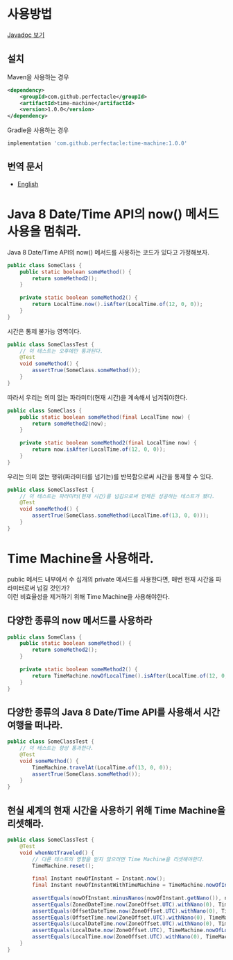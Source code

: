 # 사용방법
[Javadoc 보기](https://perfectacle.github.io/time-machine/docs/javadoc/)

## 설치
Maven을 사용하는 경우
```xml
<dependency>
	<groupId>com.github.perfectacle</groupId>
	<artifactId>time-machine</artifactId>
	<version>1.0.0</version>
</dependency>
```

Gradle을 사용하는 경우
```groovy
implementation 'com.github.perfectacle:time-machine:1.0.0'
```

## 번역 문서
* [English](https://perfectacle.github.io/time-machine/)

# Java 8 Date/Time API의 now() 메서드 사용을 멈춰라.
Java 8 Date/Time API의 now() 메서드를 사용하는 코드가 있다고 가정해보자.

```java
public class SomeClass {
    public static boolean someMethod() {
        return someMethod2();
    }
    
    private static boolean someMethod2() {
        return LocalTime.now().isAfter(LocalTime.of(12, 0, 0));
    }
}
```

시간은 통제 불가능 영역이다.

```java
public class SomeClassTest {
    // 이 테스트는 오후에만 통과된다.
    @Test
    void someMethod() {
        assertTrue(SomeClass.someMethod());
    }
}
```

따라서 우리는 의미 없는 파라미터(현재 시간)을 계속해서 넘겨줘야한다.

```java
public class SomeClass {
    public static boolean someMethod(final LocalTime now) {
        return someMethod2(now);
    }
    
    private static boolean someMethod2(final LocalTime now) {
        return now.isAfter(LocalTime.of(12, 0, 0));
    }
}
```

우리는 의미 없는 행위(파라미터를 넘기는)를 반복함으로써 시간을 통제할 수 있다.
```java
public class SomeClassTest {
    // 이 테스트는 파라미터(현재 시간)를 넘김으로써 언제든 성공하는 테스트가 됐다.
    @Test
    void someMethod() {
        assertTrue(SomeClass.someMethod(LocalTime.of(13, 0, 0)));
    }
}
```

# Time Machine을 사용해라.
public 메서드 내부에서 수 십개의 private 메서드를 사용한다면, 매번 현재 시간을 파라미터로써 넘길 것인가?  
이런 비효율성을 제거하기 위해 Time Machine을 사용해야한다.

## 다양한 종류의 now 메서드를 사용하라
```java
public class SomeClass {
    public static boolean someMethod() {
        return someMethod2();
    }
    
    private static boolean someMethod2() {
        return TimeMachine.nowOfLocalTime().isAfter(LocalTime.of(12, 0, 0));
    }
}
```

## 다양한 종류의 Java 8 Date/Time API를 사용해서 시간 여행을 떠나라.
```java
public class SomeClassTest {
    // 이 테스트는 항상 통과한다.
    @Test
    void someMethod() {
        TimeMachine.travelAt(LocalTime.of(13, 0, 0));
        assertTrue(SomeClass.someMethod());
    }
}
```

## 현실 세계의 현재 시간을 사용하기 위해 Time Machine을 리셋해라.
```java
public class SomeClassTest {
    @Test
    void whenNotTraveled() {
        // 다른 테스트의 영향을 받지 않으려면 Time Machine을 리셋해야한다.
        TimeMachine.reset();
    
        final Instant nowOfInstant = Instant.now();
        final Instant nowOfInstantWithTimeMachine = TimeMachine.nowOfInstant();
    
        assertEquals(nowOfInstant.minusNanos(nowOfInstant.getNano()), nowOfInstantWithTimeMachine.minusNanos(nowOfInstantWithTimeMachine.getNano()));
        assertEquals(ZonedDateTime.now(ZoneOffset.UTC).withNano(0), TimeMachine.nowOfZonedDateTime().withNano(0));
        assertEquals(OffsetDateTime.now(ZoneOffset.UTC).withNano(0), TimeMachine.nowOfOffsetDateTime().withNano(0));
        assertEquals(OffsetTime.now(ZoneOffset.UTC).withNano(0), TimeMachine.nowOfOffsetTime().withNano(0));
        assertEquals(LocalDateTime.now(ZoneOffset.UTC).withNano(0), TimeMachine.nowOfLocalDateTime().withNano(0));
        assertEquals(LocalDate.now(ZoneOffset.UTC), TimeMachine.nowOfLocalDate());
        assertEquals(LocalTime.now(ZoneOffset.UTC).withNano(0), TimeMachine.nowOfLocalTime().withNano(0));
    }
}
```
